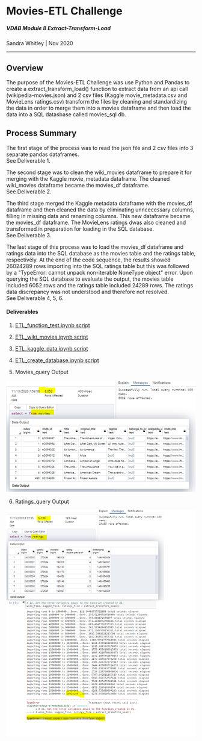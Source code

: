 # Movies-ETL Challenge
##### VDAB Module 8 Extract-Transform-Load
Sandra Whitley | Nov 2020
****************************

## Overview
The purpose of the Movies-ETL Challenge was use Python and Pandas to create a extract_transform_load() function to extract data from an api call (wikipedia-movies.json) and 2 csv files (Kaggle movie_metadata.csv and MovieLens ratings.csv) transform the files by cleaning and standardizing the data in order to merge them into a movies dataframe and then load the data into a SQL datasbase called movies_sql db. 

## Process Summary
The first stage of the process was to read the json file and 2 csv files into 3 separate pandas dataframes.   
  See Deliverable 1.

The second stage was to clean the wiki_movies dataframe to prepare it for merging with the Kaggle movie_metadata dataframe. The cleaned wiki_movies dataframe became the movies_df dataframe.  
  See Deliverable 2.

The third stage merged the Kaggle metadata dataframe with the movies_df dataframe and then cleaned the data by eliminating unncecessary columns, filling in missing data and renaming columns. This new dataframe became the movies_df dataframe. The MovieLens ratings dwas also cleaned and transformed in preparation for loading in the SQL database.  
  See Deliverable 3.

The last stage of this process was to load the movies_df dataframe and ratings data into the SQL database as the movies table and the ratings table, respectively. At the end of the code sequence, the results showed 26024289 rows importing into the SQL ratings table but this was followed by a "TypeError: cannot unpack non-iterable NoneType object" error. Upon querying the SQL database to evaluate the output, the movies table included 6052 rows and the ratings table included 24289 rows. The ratings data discrepancy was not understood and therefore not resolved.  
  See Deliverable 4, 5, 6.

#### Deliverables
1. [ETL_function_test.ipynb script](ETL_function_test.ipynb)

2. [ETL_wiki_movies.ipynb script](ETL_wiki_movies.ipynb)

3. [ETL_kaggle_data.ipynb script](ETL_kaggle_data.ipynb)

4. [ETL_create_database.ipynb script](ETL_create_database.ipynb)

5. Movies_query Output

![Movies_query Output](movies_query.PNG)

6. Ratings_query Output

![Ratings_query Output](ratings_query.PNG)
